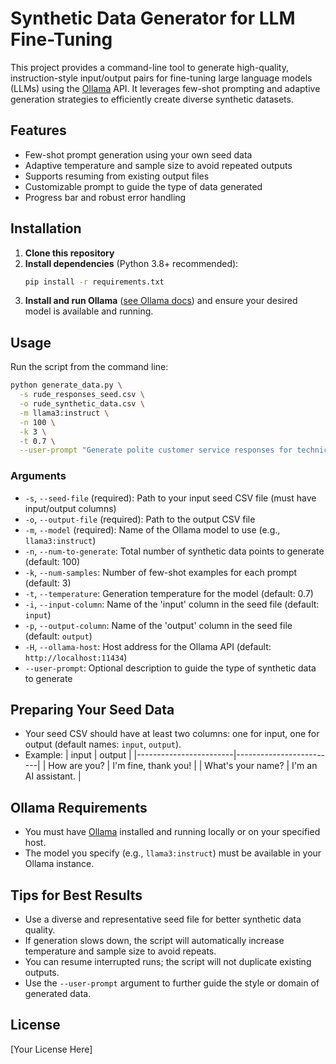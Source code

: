# Synthetic Data Generator for LLM Fine-Tuning

This project provides a command-line tool to generate high-quality, instruction-style input/output pairs for fine-tuning large language models (LLMs) using the [Ollama](https://ollama.com/) API. It leverages few-shot prompting and adaptive generation strategies to efficiently create diverse synthetic datasets.

## Features
- Few-shot prompt generation using your own seed data
- Adaptive temperature and sample size to avoid repeated outputs
- Supports resuming from existing output files
- Customizable prompt to guide the type of data generated
- Progress bar and robust error handling

## Installation
1. **Clone this repository**
2. **Install dependencies** (Python 3.8+ recommended):
   ```sh
   pip install -r requirements.txt
   ```
3. **Install and run Ollama** ([see Ollama docs](https://ollama.com/)) and ensure your desired model is available and running.

## Usage
Run the script from the command line:
```sh
python generate_data.py \
  -s rude_responses_seed.csv \
  -o rude_synthetic_data.csv \
  -m llama3:instruct \
  -n 100 \
  -k 3 \
  -t 0.7 \
  --user-prompt "Generate polite customer service responses for technical support scenarios."
```

### Arguments
- `-s`, `--seed-file` (required): Path to your input seed CSV file (must have input/output columns)
- `-o`, `--output-file` (required): Path to the output CSV file
- `-m`, `--model` (required): Name of the Ollama model to use (e.g., `llama3:instruct`)
- `-n`, `--num-to-generate`: Total number of synthetic data points to generate (default: 100)
- `-k`, `--num-samples`: Number of few-shot examples for each prompt (default: 3)
- `-t`, `--temperature`: Generation temperature for the model (default: 0.7)
- `-i`, `--input-column`: Name of the 'input' column in the seed file (default: `input`)
- `-p`, `--output-column`: Name of the 'output' column in the seed file (default: `output`)
- `-H`, `--ollama-host`: Host address for the Ollama API (default: `http://localhost:11434`)
- `--user-prompt`: Optional description to guide the type of synthetic data to generate

## Preparing Your Seed Data
- Your seed CSV should have at least two columns: one for input, one for output (default names: `input`, `output`).
- Example:
  | input                  | output                  |
  |------------------------|-------------------------|
  | How are you?           | I'm fine, thank you!    |
  | What's your name?      | I'm an AI assistant.    |

## Ollama Requirements
- You must have [Ollama](https://ollama.com/) installed and running locally or on your specified host.
- The model you specify (e.g., `llama3:instruct`) must be available in your Ollama instance.

## Tips for Best Results
- Use a diverse and representative seed file for better synthetic data quality.
- If generation slows down, the script will automatically increase temperature and sample size to avoid repeats.
- You can resume interrupted runs; the script will not duplicate existing outputs.
- Use the `--user-prompt` argument to further guide the style or domain of generated data.

## License
[Your License Here] 
